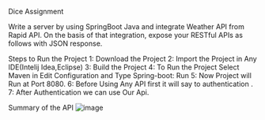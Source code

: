 Dice Assignment

Write a server by using SpringBoot Java and integrate Weather API from Rapid API. On the basis of that integration, expose your RESTful APIs as follows with JSON response.

Steps to Run the Project
1: Download the Project
2: Import the Project in Any IDE(Intelij Idea,Eclipse)
3: Build the Project
4: To Run the Project Select Maven in Edit Configuration and Type Spring-boot: Run
5: Now Project will Run at Port 8080.
6: Before Using Any API first it will say to authentication .
7: After Authentication we can use Our Api.

Summary of the API
![image](https://github.com/divyanshu20001/DiceAssignment/assets/144724300/e08cad40-da84-4236-b433-5fe962423a18)


